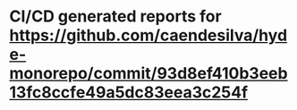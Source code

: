 # CI/CD generated reports for https://github.com/caendesilva/hyde-monorepo/commit/93d8ef410b3eeb13fc8ccfe49a5dc83eea3c254f
